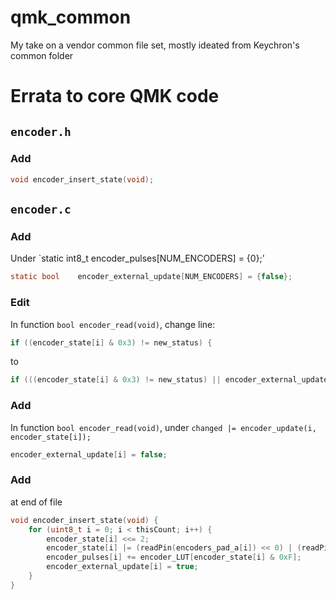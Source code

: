 # qmk_common
My take on a vendor common file set, mostly ideated from Keychron's common folder










# Errata to core QMK code

## `encoder.h`

### Add

```c
void encoder_insert_state(void);
```

## `encoder.c`

### Add

Under `static int8_t  encoder_pulses[NUM_ENCODERS] = {0};'

```c
static bool    encoder_external_update[NUM_ENCODERS] = {false};
```

### Edit

In function `bool encoder_read(void)`, change line:

```c
if ((encoder_state[i] & 0x3) != new_status) {
```

to

```c
if (((encoder_state[i] & 0x3) != new_status) || encoder_external_update[i]) {
```

### Add

In function `bool encoder_read(void)`, under `changed |= encoder_update(i, encoder_state[i]);`

```c
encoder_external_update[i] = false;
```

### Add

at end of file

```c
void encoder_insert_state(void) {
    for (uint8_t i = 0; i < thisCount; i++) {
        encoder_state[i] <<= 2;
        encoder_state[i] |= (readPin(encoders_pad_a[i]) << 0) | (readPin(encoders_pad_b[i]) << 1);
        encoder_pulses[i] += encoder_LUT[encoder_state[i] & 0xF];
        encoder_external_update[i] = true;
    }
}
```
